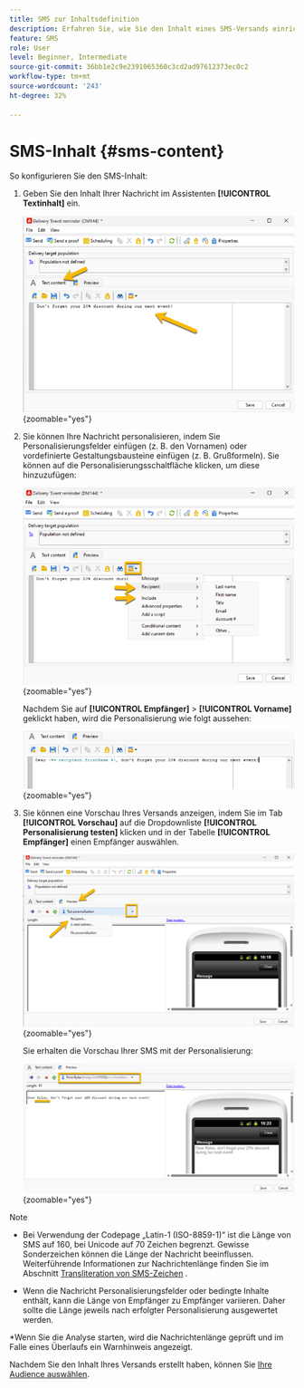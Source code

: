 ```yaml
---
title: SMS zur Inhaltsdefinition
description: Erfahren Sie, wie Sie den Inhalt eines SMS-Versands einrichten.
feature: SMS
role: User
level: Beginner, Intermediate
source-git-commit: 36bb1e2c9e2391065360c3cd2ad97612373ec0c2
workflow-type: tm+mt
source-wordcount: '243'
ht-degree: 32%

---
```



# SMS-Inhalt {#sms-content}

So konfigurieren Sie den SMS-Inhalt:

1. Geben Sie den Inhalt Ihrer Nachricht im Assistenten **[!UICONTROL Textinhalt]** ein.

   ![](assets/sms_content.png){zoomable="yes"}

1. Sie können Ihre Nachricht personalisieren, indem Sie Personalisierungsfelder einfügen (z. B. den Vornamen) oder vordefinierte Gestaltungsbausteine einfügen (z. B. Grußformeln). Sie können auf die Personalisierungsschaltfläche klicken, um diese hinzuzufügen:

   ![](assets/sms_perso.png){zoomable="yes"}

   Nachdem Sie auf **[!UICONTROL Empfänger]** > **[!UICONTROL Vorname]** geklickt haben, wird die Personalisierung wie folgt aussehen:

   ![](assets/sms_perso_recipient.png){zoomable="yes"}

1. Sie können eine Vorschau Ihres Versands anzeigen, indem Sie im Tab **[!UICONTROL Vorschau]** auf die Dropdownliste **[!UICONTROL Personalisierung testen]** klicken und in der Tabelle **[!UICONTROL Empfänger]** einen Empfänger auswählen.

   ![](assets/sms_preview.png){zoomable="yes"}

   Sie erhalten die Vorschau Ihrer SMS mit der Personalisierung:

   ![](assets/sms_preview_phone.png){zoomable="yes"}

>[!NOTE]
>
>* Bei Verwendung der Codepage „Latin-1 (ISO-8859-1)“ ist die Länge von SMS auf 160, bei Unicode auf 70 Zeichen begrenzt. Gewisse Sonderzeichen können die Länge der Nachricht beeinflussen. Weiterführende Informationen zur Nachrichtenlänge finden Sie im Abschnitt [Transliteration von SMS-Zeichen](smpp-external-account.md#smpp-channel-settings) .
>
>* Wenn die Nachricht Personalisierungsfelder oder bedingte Inhalte enthält, kann die Länge von Empfänger zu Empfänger variieren. Daher sollte die Länge jeweils nach erfolgter Personalisierung ausgewertet werden.
>
>*Wenn Sie die Analyse starten, wird die Nachrichtenlänge geprüft und im Falle eines Überlaufs ein Warnhinweis angezeigt.

Nachdem Sie den Inhalt Ihres Versands erstellt haben, können Sie [Ihre Audience auswählen](sms-audience.md).